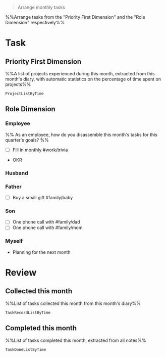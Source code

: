 > Arrange monthly tasks

%%Arrange tasks from the "Priority First Dimension" and the "Role Dimension" respectively%%

# Task

## Priority First Dimension
%%A list of projects experienced during this month, extracted from this month's diary, with automatic statistics on the percentage of time spent on projects%%
```LifeOS
ProjectListByTime
```

## Role Dimension
### Employee
%% As an employee, how do you disassemble this month's tasks for this quarter's goals? %%
- [ ] Fill in monthly #work/trivia
- OKR
### Husband
### Father
- [ ] Buy a small gift #family/baby 
### Son
- [ ] One phone call with #family/dad
- [ ] One phone call with #family/mom
### Myself
- Planning for the next month

# Review
## Collected this month
%%List of tasks collected this month from this month's diary%%
```LifeOS
TaskRecordListByTime
```

## Completed this month
%%List of tasks completed this month, extracted from all notes%%
```LifeOS
TaskDoneListByTime
```
